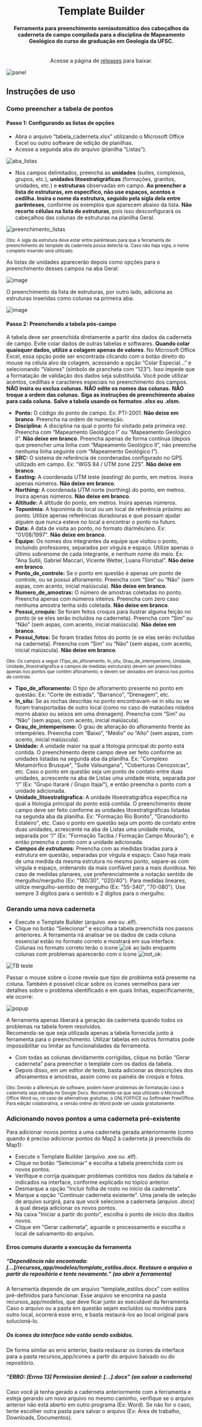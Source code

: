 <div align="center"/>
  <p>
    <h1>Template Builder</h1>
      <h4>
        Ferramenta para preenchimento semiautomático dos cabeçalhos da caderneta de campo compilada para a disciplina de Mapeamento Geológico do curso de graduação
        em Geologia da UFSC.
      </h4>
      </br>
     Acesse a página de <a href="https://github.com/FrostPredator/template-builder/releases">releases</a> para baixar.
  <p>
</div> 

![panel](https://github.com/FrostPredator/template-builder/assets/114439033/5fed2970-3bc1-433f-8cb7-32f1ce5bd38d)

## Instruções de uso
### Como preencher a tabela de pontos
#### Passo 1: Configurando as listas de opções
- Abra o arquivo “tabela_caderneta.xlsx” utilizando o Microsoft Office Excel ou outro software de edição de planilhas.
- Acesse a segunda aba do arquivo (planilha “Listas”).

![aba_listas](https://github.com/FrostPredator/template-builder/assets/114439033/311d51e3-5be9-40ae-a907-10797058d486)

- Nos campos delimitados, preencha as **unidades** (suítes, complexos, grupos, etc.), **unidades litoestratigráficas** (formações, granitos, unidades, etc.) e **estruturas** observadas em campo. **Ao preencher a lista de estruturas, em específico, não use espaços, acentos e cedilha. Insira o nome da estrutura, seguido pela sigla dela entre parênteses**, conforme os exemplos que aparecem abaixo da lista. **Não recorte células na lista de estruturas**, pois isso desconfigurará os cabeçalhos das colunas de estruturas na planilha Geral.

![preenchimento_listas](https://github.com/FrostPredator/template-builder/assets/114439033/0704e83e-39bc-461d-a248-388d32692220)

<sub>Obs: A sigla da estrutura deve estar entre parênteses para que a ferramenta de preenchimento do template da caderneta possa detectá-la. Caso não haja sigla, o nome completo inserido será utilizado.</sub>

As listas de unidades aparecerão depois como opções para o preenchimento desses campos na aba Geral:

![image](https://github.com/FrostPredator/template-builder/assets/114439033/af462b47-e22f-4f01-b565-ce70b106f32b)

O preenchimento da lista de estruturas, por outro lado, adiciona as estruturas inseridas como colunas na primeira aba:

![image](https://github.com/FrostPredator/template-builder/assets/114439033/3d045c8f-f772-4209-8337-86465ab0aad9)

#### Passo 2: Preenchendo a tabela pós-campo
A tabela deve ser preenchida diretamente a partir dos dados da caderneta de campo.
Evite colar dados de outras tabelas e softwares. **Quando colar quaisquer dados, utilize a colagem apenas de valores**. No Microsoft Office Excel, essa opção pode ser encontrada clicando com o botão direito do mouse na célula alvo da colagem, acessando a opção “Colar Especial...” e selecionando “Valores” (símbolo de prancheta com “123”). Isso impede que a formatação de validação dos dados seja substituída.
Você pode utilizar acentos, cedilhas e caracteres especiais no preenchimento dos campos.
**NÃO insira ou exclua colunas.**
**NÃO edite os nomes das colunas.**
**NÃO troque a ordem das colunas.**
**Siga as instruções de preenchimento abaixo para cada coluna.**
**Salve a tabela usando os formatos .xlsx ou .xlsm.**

- **Ponto:** O código do ponto de campo. Ex: PTI-2001. **Não deixe em branco**. Preencha na ordem de numeração.
- **Disciplina:** A disciplina na qual o ponto foi visitado pela primeira vez. Preencha com “Mapeamento Geológico I” ou “Mapeamento Geológico II”. **Não deixe em branco**. Preencha apenas de forma contínua (depois que preencher uma linha com “Mapeamento Geológico II”, não preencha nenhuma linha seguinte com “Mapeamento Geológico I”).
- **SRC:** O sistema de referência de coordenadas configurado no GPS utilizado em campo. Ex: "WGS 84 / UTM zone 22S". **Não deixe em branco**.
- **Easting:** A coordenada UTM leste (easting) do ponto, em metros. Insira apenas números. **Não deixe em branco**.
- **Northing:** A coordenada UTM norte (northing) do ponto, em metros. Insira apenas números. **Não deixe em branco**.
- **Altitude:** A altitude do ponto, em metros. Insira apenas números.
- **Toponimia:** A toponímia do local ou um local de referência próximo ao ponto. Utilize apenas referências duradouras e que possam ajudar alguém que nunca esteve no local a encontrar o ponto no futuro.
- **Data:** A data de visita ao ponto, no formato dia/mês/ano. Ex: "01/08/1997". **Não deixe em branco**.
- **Equipe:** Os nomes dos integrantes da equipe que visitou o ponto, incluindo professores, separados por vírgula e espaço. Utilize apenas o último sobrenome de cada integrante, e nenhum nome do meio. Ex: "Ana Sutili, Gabriel Maccari, Vicente Wetter, Luana Florisbal". **Não deixe em branco**.
- **Ponto_de_controle:** Se o ponto em questão é apenas um ponto de controle, ou se possui afloramento. Preencha com “Sim” ou “Não” (sem aspas, com acento, inicial maiúscula). **Não deixe em branco**.
- **Numero_de_amostras:** O número de amostras coletadas no ponto. Preencha apenas com números inteiros. Preencha com zero caso nenhuma amostra tenha sido coletada. **Não deixe em branco**.
- **Possui_croquis:** Se foram feitos croquis para ilustrar alguma feição no ponto (e se eles serão incluídos na caderneta). Preencha com “Sim” ou “Não” (sem aspas, com acento, inicial maiúscula). **Não deixe em branco**.
- **Possui_fotos:** Se foram tiradas fotos do ponto (e se elas serão incluídas na caderneta). Preencha com “Sim” ou “Não” (sem aspas, com acento, inicial maiúscula). **Não deixe em branco**.

<sub>Obs: Os campos a seguir (Tipo_de_afloramento, In_situ, Grau_de_intemperismo, Unidade, Unidade_litoestratigrafica e campos de medidas estruturais) devem ser preenchidos apenas nos pontos que contêm afloramento, e devem ser deixados em branco nos pontos de controle.</sub>

- **Tipo_de_afloramento:** O tipo de afloramento presente no ponto em questão. Ex: "Corte de estrada", "Barranco", "Drenagem", etc.
- **In_situ:** Se as rochas descritas no ponto encontravam-se in situ ou se foram transportadas de outro local (como no caso de matacões rolados morro abaixo ou seixos em uma drenagem). Preencha com “Sim” ou “Não” (sem aspas, com acento, inicial maiúscula).
- **Grau_de_intemperismo:** O grau de alteração do afloramento frente às intempéries. Preencha com “Baixo”, “Médio” ou “Alto” (sem aspas, com acento, inicial maiúscula).
- **Unidade:** A unidade maior na qual a litologia principal do ponto está contida. O preenchimento deste campo deve ser feito conforme as unidades listadas na segunda aba da planilha. Ex: "Complexo Metamórfico Brusque", "Suíte Valsungana", "Coberturas Cenozoicas", etc. Caso o ponto em questão seja um ponto de contato entre duas unidades, acrescente na aba de Listas uma unidade mista, separada por “/” (Ex: "Grupo Itararé / Grupo Itajaí"), e então preencha o ponto com a unidade adicionada.
- **Unidade_litoestratigrafica:** A unidade litoestratigráfica específica na qual a litologia principal do ponto está contida. O preenchimento deste campo deve ser feito conforme as unidades litoestratigráficas listadas na segunda aba da planilha. Ex: "Formação Rio Bonito", "Granodiorito Estaleiro", etc. Caso o ponto em questão seja um ponto de contato entre duas unidades, acrescente na aba de Listas uma unidade mista, separada por “/” (Ex: "Formação Taciba / Formação Campo Mourão"), e então preencha o ponto com a unidade adicionada.
- **_Campos de estruturas_:** Preencha com as medidas tiradas para a estrutura em questão, separadas por vírgula e espaço. Caso haja mais de uma medida da mesma estrutura no mesmo ponto, separe-as com vírgula e espaço, ordenando da mais confiável para a mais duvidosa. No caso de medidas planares, use preferencialmente a notação sentido de mergulho/mergulho (Ex: "180/30", "020/40"). Para medidas lineares, utilize mergulho-sentido de mergulho (Ex: "55-340", "70-080"). Use sempre 3 dígitos para o sentido e 2 dígitos para o mergulho.
 
### Gerando uma nova caderneta
- Execute o Template Builder (arquivo .exe ou .elf).
- Clique no botão “Selecionar” e escolha a tabela preenchida nos passos anteriores.
A ferramenta irá analisar se os dados de cada coluna essencial estão no formato correto e mostrará em sua interface. Colunas no formato correto terão o ícone ![ok](https://github.com/FrostPredator/template-builder/assets/114439033/86bfa387-320b-44e7-a71e-f8a474fd1ce2) ao lado enquanto colunas com problemas aparecerão com o ícone ![not_ok](https://github.com/FrostPredator/template-builder/assets/114439033/3e9c5ee1-99d1-4185-b1a9-4e4001d33f09):
 
![TB teste](https://github.com/FrostPredator/template-builder/assets/114439033/6b4234b8-be9f-4e04-9542-d9b26c64deef)

Passar o mouse sobre o ícone revela que tipo de problema está presente na coluna. Também é possível clicar sobre os ícones vermelhos para ver detalhes sobre o problema identificado e em quais linhas, especificamente, ele ocorre:

![popup](https://github.com/FrostPredator/template-builder/assets/114439033/b8b9ef75-3d5f-4834-a239-f26007cbc5e1)

A ferramenta apenas liberará a geração da caderneta quando todos os problemas na tabela forem resolvidos.</br>
Recomenda-se que seja utilizada apenas a tabela fornecida junto à ferramenta para o preenchimento. Utilizar tabelas em outros formatos pode impossibilitar ou limitar as funcionalidades da ferramenta.
- Com todas as colunas devidamente corrigidas, clique no botão “Gerar caderneta” para preencher o template com os dados da tabela. 
- Depois disso, em um editor de texto, basta adicionar as descrições dos afloramentos e amostras, assim como os painéis de croquis e fotos.

<sub>Obs: Devido a diferenças de software, podem haver problemas de formatação caso a caderneta seja editada no Google Docs. Recomenda-se que seja utilizado o Microsoft Office Word ou, no caso de alternativas gratuitas, o ONLYOFFICE ou Softmaker FreeOffice. Para edição colaborativa, a versão online do Word pode ser usada gratuitamente.</sub>

### Adicionando novos pontos a uma caderneta pré-existente
Para adicionar novos pontos a uma caderneta gerada anteriormente (como quando é preciso adicionar pontos do Map2 à caderneta já preenchida do Map1):

- Execute o Template Builder (arquivo .exe ou .elf).
- Clique no botão “Selecionar” e escolha a tabela preenchida com os novos pontos.
- Verifique e corrija quaisquer problemas contidos nos dados da tabela e indicados na interface, conforme explicado no tópico anterior.
- Desmarque a opção "Incluir folha de rosto no início da caderneta".
- Marque a opção "Continuar caderneta existente". Uma janela de seleção de arquivo surgirá, para que você selecione a caderneta (arquivo .docx) à qual deseja adicionar os novos pontos.
- Na caixa "Iniciar a partir do ponto", escolha o ponto de início dos dados novos.
- Clique em "Gerar caderneta", aguarde o processamento e escolha o local de salvamento do arquivo.

#### Erros comuns durante a execução da ferramenta
##### “Dependência não encontrada: [...]/recursos_app/modelos/template_estilos.docx. Restaure o arquivo a partir do repositório e tente novamente.” (ao abrir a ferramenta)
A ferramenta depende de um arquivo “template_estilos.docx” com estilos pré-definidos para funcionar. Esse arquivo se encontra na pasta recursos_app/modelos, que deve ficar junto ao executável da ferramenta. Caso o arquivo ou a pasta em questão sejam excluídos ou movidos para outro local, ocorrerá esse erro, e basta restaurá-los ao local original para solucioná-lo.

##### Os ícones da interface não estão sendo exibidos.
De forma similar ao erro anterior, basta restaurar os ícones da interface para a pasta recursos_app/icones a partir do arquivo baixado ou do repositório.

##### “ERRO: [Errno 13] Permission denied: [...].docx” (ao salvar a caderneta)
Caso você já tenha gerado a caderneta anteriormente com a ferramenta e esteja gerando um novo arquivo no mesmo caminho, verifique se o arquivo anterior não está aberto em outro programa (Ex: Word). Se não for o caso, tente escolher outra pasta para salvar o arquivo (Ex: Área de trabalho, Downloads, Documentos).

####
